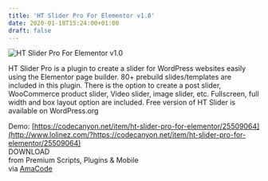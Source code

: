 ```yaml
---
title: 'HT Slider Pro For Elementor v1.0'
date: 2020-01-18T15:24:00+01:00
draft: false
---
```


![HT Slider Pro For Elementor v1.0](http://www.codelist.cc/uploads/posts/2020-01/1579356469_ht-slider-pro-for-elementor-v1.0.jpg "HT Slider Pro For Elementor v1.0")  
  
HT Slider Pro is a plugin to create a slider for WordPress websites easily using the Elementor page builder. 80+ prebuild slides/templates are included in this plugin. There is the option to create a post slider, WooCommerce product slider, Video slider, image slider, etc. Fullscreen, full width and box layout option are included. Free version of HT Slider is available on WordPress.org  
  
Demo: [https://codecanyon.net/item/ht-slider-pro-for-elementor/25509064](http://www.lolinez.com/?https://codecanyon.net/item/ht-slider-pro-for-elementor/25509064)  
DOWNLOAD  
from Premium Scripts, Plugins & Mobile  
via [AmaCode](https://amazcode.ooo)